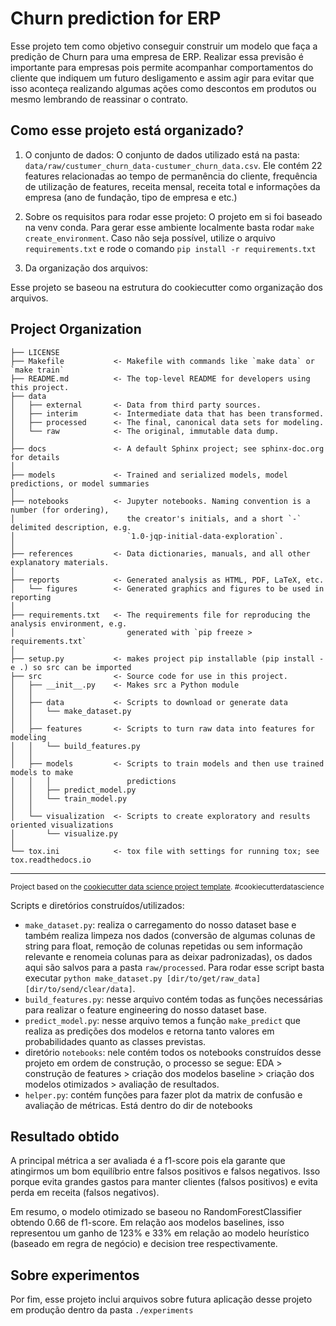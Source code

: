 Churn prediction for ERP
==============================

Esse projeto tem como objetivo conseguir construir um modelo que faça a predição de Churn para uma empresa de ERP. Realizar essa previsão é importante para empresas pois permite acompanhar comportamentos do cliente que indiquem um futuro desligamento e assim agir para evitar que isso aconteça realizando algumas ações como descontos em produtos ou mesmo lembrando de reassinar o contrato.


## Como esse projeto está organizado?

1. O conjunto de dados:
O conjunto de dados utilizado está na pasta: `data/raw/custumer_churn_data-custumer_churn_data.csv`. Ele contém 22 features relacionadas ao tempo de permanência do cliente,
frequência de utilização de features, receita mensal, receita total e informações da empresa (ano de fundação, tipo de empresa e etc.)

2. Sobre os requisitos para rodar esse projeto:
O projeto em si foi baseado na venv conda. Para gerar esse ambiente localmente basta rodar `make create_environment`. Caso não seja possível, utilize o arquivo `requirements.txt` e rode o comando `pip install -r requirements.txt`

3. Da organização dos arquivos:

Esse projeto se baseou na estrutura do cookiecutter como organização dos arquivos. 


Project Organization
------------

    ├── LICENSE
    ├── Makefile           <- Makefile with commands like `make data` or `make train`
    ├── README.md          <- The top-level README for developers using this project.
    ├── data
    │   ├── external       <- Data from third party sources.
    │   ├── interim        <- Intermediate data that has been transformed.
    │   ├── processed      <- The final, canonical data sets for modeling.
    │   └── raw            <- The original, immutable data dump.
    │
    ├── docs               <- A default Sphinx project; see sphinx-doc.org for details
    │
    ├── models             <- Trained and serialized models, model predictions, or model summaries
    │
    ├── notebooks          <- Jupyter notebooks. Naming convention is a number (for ordering),
    │                         the creator's initials, and a short `-` delimited description, e.g.
    │                         `1.0-jqp-initial-data-exploration`.
    │
    ├── references         <- Data dictionaries, manuals, and all other explanatory materials.
    │
    ├── reports            <- Generated analysis as HTML, PDF, LaTeX, etc.
    │   └── figures        <- Generated graphics and figures to be used in reporting
    │
    ├── requirements.txt   <- The requirements file for reproducing the analysis environment, e.g.
    │                         generated with `pip freeze > requirements.txt`
    │
    ├── setup.py           <- makes project pip installable (pip install -e .) so src can be imported
    ├── src                <- Source code for use in this project.
    │   ├── __init__.py    <- Makes src a Python module
    │   │
    │   ├── data           <- Scripts to download or generate data
    │   │   └── make_dataset.py
    │   │
    │   ├── features       <- Scripts to turn raw data into features for modeling
    │   │   └── build_features.py
    │   │
    │   ├── models         <- Scripts to train models and then use trained models to make
    │   │   │                 predictions
    │   │   ├── predict_model.py
    │   │   └── train_model.py
    │   │
    │   └── visualization  <- Scripts to create exploratory and results oriented visualizations
    │       └── visualize.py
    │
    └── tox.ini            <- tox file with settings for running tox; see tox.readthedocs.io


--------

<p><small>Project based on the <a target="_blank" href="https://drivendata.github.io/cookiecutter-data-science/">cookiecutter data science project template</a>. #cookiecutterdatascience</small></p>

Scripts e diretórios construídos/utilizados:

 - `make_dataset.py`: realiza o carregamento do nosso dataset base e também realiza limpeza nos dados (conversão de algumas colunas de string para float, remoção de colunas repetidas ou sem informação relevante e renomeia colunas para as deixar padronizadas), os dados aqui são salvos para a pasta `raw/processed`. Para rodar esse script basta executar `python make_dataset.py [dir/to/get/raw_data] [dir/to/send/clear/data]`.
 - `build_features.py`: nesse arquivo contém todas as funções necessárias para realizar o feature engineering do nosso dataset base. 
 - `predict_model.py`: nesse arquivo temos a função `make_predict` que realiza as predições dos modelos e retorna tanto valores em probabilidades quanto as classes previstas.
 - diretório `notebooks`: nele contém todos os notebooks construídos desse projeto em ordem de construção, o processo se segue: EDA > construção de features > criação dos modelos baseline > criação dos modelos otimizados > avaliação de resultados.
 - `helper.py`: contém funções para fazer plot da matrix de confusão e avaliação de métricas. Está dentro do dir de notebooks

## Resultado obtido

A principal métrica a ser avaliada é a f1-score pois ela garante que atingirmos um bom equilíbrio entre falsos positivos e falsos negativos. Isso porque evita grandes gastos para manter clientes (falsos positivos) e evita perda em receita (falsos negativos).

Em resumo, o modelo otimizado se baseou no RandomForestClassifier obtendo 0.66 de f1-score. Em relação aos modelos baselines, isso representou um ganho de 123% e 33% em relação ao modelo heurístico (baseado em regra de negócio) e decision tree respectivamente.

## Sobre experimentos 

Por fim, esse projeto inclui arquivos sobre futura aplicação desse projeto em produção dentro da pasta `./experiments`
